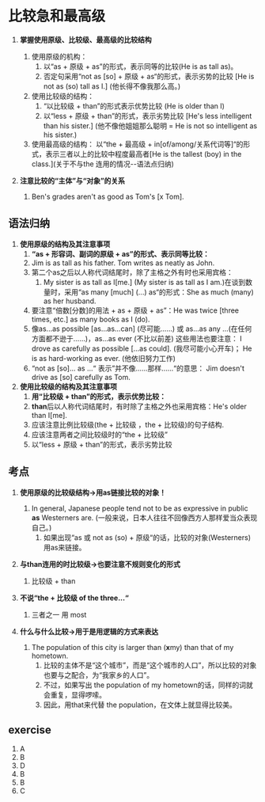 # 比较急和最高级

1. **掌握使用原级、比较级、最高级的比较结构**
    1. 使用原级的机构：
        1. 以“as + 原级 + as”的形式，表示同等的比较(He is as tall as)。
        1. 否定句采用“not as [so] + 原级 + as“的形式，表示劣势的比较 [He is not as (so) tall as I.] (他长得不像我那么高。)
    1. 使用比较级的结构：
        1. “以比较级 + than”的形式表示优势比较 (He is older than I)
        1. 以“less + 原级 + than”的形式，表示劣势比较 [He's less intelligent than his sister.] (他不像他姐姐那么聪明 = He is not so intelligent as his sister.)
    1. 使用最高级的结构： 以“the + 最高级 + in[of/among/关系代词等]“的形式，表示三者以上的比较中程度最高者[He is the tallest (boy) in the class.](关于不与the 连用的情况--语法点归纳)

1. **注意比较的“主体”与“对象”的关系**
    1. Ben's grades aren't as good as Tom's [x Tom].

## 语法归纳

1. **使用原级的结构及其注意事项**
    1. **“as + 形容词、副词的原级 + as”的形式、表示同等比较：**
    1. Jim is as tall as his father. Tom writes as neatly as John.
    1. 第二个as之后以人称代词结尾时，除了主格之外有时也采用宾格：
        1. My sister is as tall as I[me.] (My sister is as tall as I am.)在谈到数量时，采用“as many [much] (...) as“的形式：She as much (many) as her husband.
    1. 要注意“倍数[分数]的用法 + as + 原级 + as”：He was twice [three times, etc.] as many books as I (do).
    1. 像as...as possible [as...as...can] (尽可能……) 或 as...as any ...(在任何方面都不逊于……)，as...as ever (不比以前差) 这些用法也要注意： I drove as carefully as possible [...as could]. (我尽可能小心开车)； He is as hard-working as ever. (他依旧努力工作)
    1. “not as  [so]... as ...“ 表示”并不像……那样……“的意思： Jim doesn't drive as [so] carefully as Tom.
1. **使用比较级的结构及其注意事项**
    1. **用“比较级 + than”的形式，表示优势比较：**
    1. **than**后以人称代词结尾时，有时除了主格之外也采用宾格：He's older than I[me].
    1. 应该注意比例比较级(the + 比较级 ，the + 比较级)的句子结构.
    1. 应该注意两者之间比较级时的“the + 比较级”
    1. 以“less + 原级 + than”的形式，表示劣势比较

## 考点

1. **使用原级的比较级结构->用as链接比较的对象！**
    1. In general, Japanese people tend not to be as expressive in public **as** Westerners are. (一般来说，日本人往往不回像西方人那样爱当众表现自己。)
        1. 如果出现“as 或 not as (so) + 原级“的话，比较的对象(Westerners)用as来链接。

1. **与than连用的时比较级->也要注意不规则变化的形式**
    1. 比较级 + than

1. **不说“the + 比较级 of the three...“**
    1. 三者之一 用 most

1. **什么与什么比较->用于是用逻辑的方式来表达**
    1. The population of this city is larger than (**x**my) than that of my hometown.
        1. 比较的主体不是“这个城市”，而是“这个城市的人口”，所以比较的对象也要与之配合，为“我家乡的人口”。
        1. 不过，如果写出 the population of my hometown的话，同样的词就会重复，显得啰嗦。
        1. 因此，用that来代替 the population，在文体上就显得比较美。

## exercise

1. A
1. B
1. D
1. B
1. B
1. C